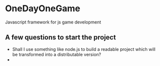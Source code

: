 # OneDayOneGame
Javascript framework for js game development

## A few questions to start the project
- Shall I use something like node.js to build a readable project which will be transformed into a distributable version?
- 

